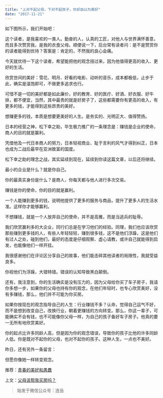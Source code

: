 ```yaml
---
title: "上对不起父母，下对不起孩子，你却自以为美好"
date: "2017-11-21"
---
```


如下图所示，我们开始吧：  

这个读者，是我喜欢的一类人。勤奋的人，认真的工匠，对他人与世界满怀善意，而且多次赞赏我，是我的衣食父母。顺便说一下，后台常有读者问：是不是赞赏你的读者能得到优待？答案是：肯定的，不然我的良心会痛。

今天就优待一下这个读者，希望能把他的观念扭过来，因为他值得更高的收入、更好的生活。

欣赏世间的美好：雪花、明月、好看的电影、动听的音乐，成本都极低，止步于此，确实是温饱即可，不做更多追求也行。

可惜不是一切的美好都是如此廉价，好的教育、好的医疗、好酒、好衣服、好牛排，都不便宜，当然，其中最贵的就是好房子了，这些都需要你有更高的收入，有更多的钱，才能得到这些昂贵的美好。

想赚更多的钱，本质是想要更美好的人生。是务实的、光明正大、值得赞扬。

日本的经营之神，松下幸之助，毕生极力推广的一条理念是：赚钱是企业的使命，商人的目的就是赢利。

凭借他及一代日本商人的努力，日本轻视商业、耻于言利的风气才得到纠正，日本也成为二战后最早在亚洲致富的国度。

松下幸之助的理念之战，其实延续到现在，延续到你读这篇文章，以后还将继续。

最小的企业是什么？就是你自己。

你的最真实身份是什么？是商人，你每天都与他人进行多次交易。

赚钱是你的使命，你的目的就是赢利。

一个人能赚到更多的钱，说明他提供了更多的服务与商品，提升了更多人的生活水准。这样你才能够赢利。

不想赚钱，就是一个人放弃自己的使命，并不是高雅，而是当逃兵的耻辱。

我们欣赏赢利多的大企业，同行们总是在学习他们的经验。同理，我们也应该欣赏那些赚到更多钱的人，有些人年轻轻轻，赚到很多钱，这不是他们浮躁，这是他们有过人之处，碰到他们，最好的态度是仔细观察、虚心请教，或许自己就能得到启发，也能像他们一样开挂。

我很感谢他们在评论区分享自己的故事，他们能击碎其他读者的局限性，我就受益良多。

你视他们为浮躁，大错特错。错误的认知导致黑白颠倒。

还有，我注意到，你的生活确实是没有压力的，因为父母给你买了车子房子，我请你多想一步，如果你的父母也持有你的观念，在他们年轻时，也专心欣赏美好，没有多赚钱，那么，他们并不可能为你买房。

如果你按现在的观念指导自己的人生：行业赚钱不多？认命，觉得自己运气不好，而不是想到改变自己，改换行业，朝着更赚钱的方向转变。那么，你这一辈子，可能确实不会有钱，也不可能像你父母一样，为自己的孩子备好车子房子。他真的要一无所有地欣赏美好。

你的起点比许多同龄人高，但是因为你的观念错误，导致你的孩子比他的许多同龄人低。你是既对不起你的父母，也对不起你的孩子。这种人生，一点也不美好。

昨日，还有另外一条留言：

但愿你像她一样转变观念。

推荐：[青春的美好和愚蠢](http://mp.weixin.qq.com/s?__biz=MjM5NDU0Mjk2MQ==&mid=2651623585&idx=1&sn=ab43ed893f270b59cde2ec942a21ccc0&chksm=bd7e14bf8a099da9074354e993d02903fe50bb5f79759b5236684912763975f4a7813166681e&scene=21#wechat_redirect)

上文：[父母该帮我买房吗？](http://mp.weixin.qq.com/s?__biz=MjM5NDU0Mjk2MQ==&mid=2651624050&idx=1&sn=6c3535bd363636e8f9e98cdeeb837b04&chksm=bd7e166c8a099f7a6b3abbfb9df07b1e94f94a9ac30e9f94c5fb7de61adadf2741b5b948916e&scene=21#wechat_redirect)

> 始发于微信公众号：连岳
